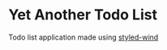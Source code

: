# Yet Another Todo List

Todo list application made using [styled-wind](https://github.com/product-ride/styled-wind)
